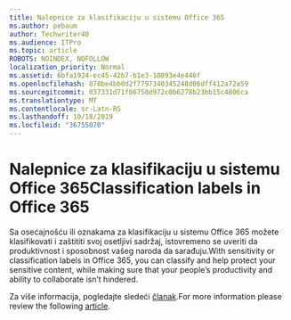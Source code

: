 ```yaml
---
title: Nalepnice za klasifikaciju u sistemu Office 365
ms.author: pebaum
author: Techwriter40
ms.audience: ITPro
ms.topic: article
ROBOTS: NOINDEX, NOFOLLOW
localization_priority: Normal
ms.assetid: 6bfa1924-ec45-42b7-b1e3-10093e4e446f
ms.openlocfilehash: 878be4bb0d2f7797340345248d06dff412a72a59
ms.sourcegitcommit: 037331d71f06750d972c0b6278b23bb15c4806ca
ms.translationtype: MT
ms.contentlocale: sr-Latn-RS
ms.lasthandoff: 10/18/2019
ms.locfileid: "36755070"
---
```

# <a name="classification-labels-in-office-365"></a><span data-ttu-id="baf0e-102">Nalepnice za klasifikaciju u sistemu Office 365</span><span class="sxs-lookup"><span data-stu-id="baf0e-102">Classification labels in Office 365</span></span>

<span data-ttu-id="baf0e-103">Sa osećajnošću ili oznakama za klasifikaciju u sistemu Office 365 možete klasifikovati i zaštititi svoj osetljivi sadržaj, istovremeno se uveriti da produktivnost i sposobnost vašeg naroda da sarađuju.</span><span class="sxs-lookup"><span data-stu-id="baf0e-103">With sensitivity or classification labels in Office 365, you can classify and help protect your sensitive content, while making sure that your people’s productivity and ability to collaborate isn’t hindered.</span></span>

<span data-ttu-id="baf0e-104">Za više informacija, pogledajte sledeći [članak](https://docs.microsoft.com/office365/securitycompliance/sensitivity-labels).</span><span class="sxs-lookup"><span data-stu-id="baf0e-104">For more information please review the following [article](https://docs.microsoft.com/office365/securitycompliance/sensitivity-labels).</span></span>
